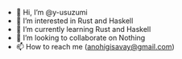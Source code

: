- 👋 Hi, I’m @y-usuzumi
- 👀 I’m interested in Rust and Haskell
- 🌱 I’m currently learning Rust and Haskell
- 💞️ I’m looking to collaborate on Nothing
- 📫 How to reach me (anohigisavay@gmail.com)

<!---
y-usuzumi/y-usuzumi is a ✨ special ✨ repository because its `README.md` (this file) appears on your GitHub profile.
You can click the Preview link to take a look at your changes.
--->
